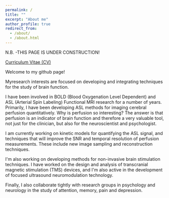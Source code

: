 ```yaml
---
permalink: /
title: ""
excerpt: "About me"
author_profile: true
redirect_from: 
  - /about/
  - /about.html
---
```


N.B. -THIS PAGE IS UNDER CONSTRUCTION!

[Curriculum Vitae (CV)](https://ernandeth.github.io/Hernandez_cv_acad.pdf)

Welcome to my github page!

Myresearch interests are focused on developing and integrating techniques for the study of brain function.

I have been involved in BOLD (Blood Oxygenation Level Dependent) and ASL (Arterial Spin Labeling) Functional MRI research for a number of years. Primarily, I have been developing ASL methods for  imaging cerebral perfusion quantitatively. Why is perfusion so interesting? The answer is that perfusion is an indicator of brain function and therefore a very valuable tool, not just for the clinician, but also for the neuroscientist and psychologist. 

I am currently working on kinetic models for quantifying the ASL signal, and techniques that will improve the SNR and temporal resolution of perfusion measurements.  These include new image sampling and reconstruction techniques.

I'm also working on developing methods for non-invasive brain stimulation techniques. I have worked on the design and analysis of transcranial magnetic stimulation (TMS) devices, and I'm also active in the development of focused ultrasound neuromodulation technology.

Finally, I also collaborate tightly with research groups in psychology and neurology in the study of attention, memory, pain and depression.
